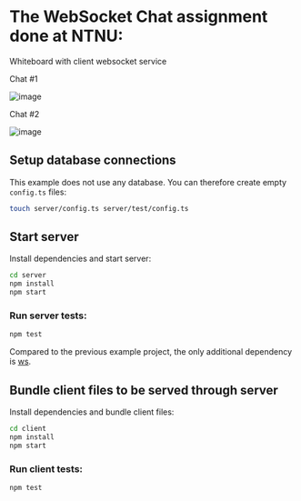 # The WebSocket Chat assignment done at NTNU: 
Whiteboard with client websocket service

Chat #1

![image](https://user-images.githubusercontent.com/72363251/157536422-96b9ca96-e1d6-4cc1-8e43-2b1a82030128.png)

Chat #2

![image](https://user-images.githubusercontent.com/72363251/157536529-61dd1ec2-7214-43ab-909d-31c9cfa89113.png)

## Setup database connections

This example does not use any database. You can therefore create empty `config.ts` files:

```sh
touch server/config.ts server/test/config.ts
```

## Start server

Install dependencies and start server:

```sh
cd server
npm install
npm start
```

### Run server tests:

```sh
npm test
```

Compared to the previous example project, the only additional dependency is
[ws](https://www.npmjs.com/package/ws).

## Bundle client files to be served through server

Install dependencies and bundle client files:

```sh
cd client
npm install
npm start
```

### Run client tests:

```sh
npm test
```
